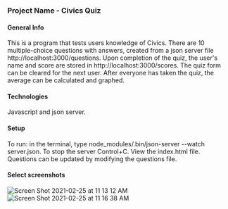 ### Project Name - Civics Quiz

#### General Info

This is a program that tests users knowledge of Civics.  There are 10 multiple-choice questions with answers, created from a json server file http://localhost:3000/questions. Upon completion of the quiz, the user's name and score are stored in  http://localhost:3000/scores.   The quiz form can be cleared for the next user.  After everyone has taken the quiz, the average can be calculated and graphed. 

#### Technologies
Javascript and json server.  

#### Setup
To run: in the terminal, type node_modules/.bin/json-server --watch server.json.  To stop the server Control+C. View the index.html file.  Questions can be updated by modifying the questions file.



#### Select screenshots

![Screen Shot 2021-02-25 at 11 13 12 AM](https://user-images.githubusercontent.com/54478043/109190771-0e440480-775b-11eb-81a0-8bb1358ffed1.png)
![Screen Shot 2021-02-25 at 11 16 38 AM](https://user-images.githubusercontent.com/54478043/109190790-1439e580-775b-11eb-8f32-ab4bb0d501c4.png)

